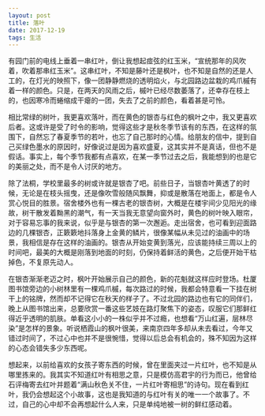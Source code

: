```yaml
---
layout: post
title: 落叶
date: 2017-12-19
tags: 生活
---
```


有园门前的电线上垂着一串红叶，倒让我想起痖弦的红玉米，“宣统那年的风吹着，吹着那串红玉米”。这串红叶，不知是藤叶还是枫叶，也不知是自然的还是人工的，在灯光的映照下，像一团静静燃烧的透明焰火，与北园路边盆栽的鸡爪槭有着一样的颜色。只是，在两天的风雨之后，槭叶已经尽数萎落了，还幸存在枝上的，也因寒冷而蜷缩成干瘪的一团，失去了之前的颜色，看着甚是可怜。

相比常绿的树叶，我更喜欢落叶，而在黄色的银杏与红色的枫叶之中，我又更喜欢后者。这或许是受了时令的影响，觉得这些才是秋冬季节该有的东西，在这样的氛围下，自然忘了春夏季节的若叶，也忘了自己那时的心情。给朋友的信中，提到自己买绿色墨水的原因时，好像说过是因为喜欢盛夏，这其实并不是真话，但也不是假话。事实上，每个季节我都有点喜欢，在某一季节过去之后，我能想到的也是它的美丽之处，而不是令人讨厌的地方。

除了法桐，学校里最多的树或许就是银杏了吧。前些日子，当银杏叶黄透了的时候，无论是在枝头摇曳，还是像吹雪般随风飘舞，抑或是散落在地面上，都是令人赏心悦目的胜景。宿舍楼外也有一棵古老的银杏树，大概是在楼宇间少见阳光的缘故，树干散发着黝黑的潮气，有一天当我无意望向窗外时，黄色的树叶映入眼帘，对于容易忘事的我来说，似乎是与银杏的第一次邂逅。走出宿舍，也可看到迎面路边的几棵银杏，正簌簌地抖落身上金黄的鳞片，很像某幅从未见过的油画中的场景，我相信是存在这样的油画的。银杏从开始变黄到落光，应该能持续三周以上的时间吧，最美的大概是刚落到地面的时刻，仍保持着鲜活的黄色，之后便开始干枯掉色，不复原先动人。

在银杏渐渐老迈之时，枫叶开始展示自己的颜色，新的花魁就这样应时登场。杜厦图书馆旁边的小树林里有一棵鸡爪槭，每次路过的时候，我都会特意看一下挂在树干上的铭牌，然而却不记得它在秋天的样子了。不过北园的路边也有它的同伴们，晚上从图书馆出来，总要欣赏一番这些艺妓在路灯聚焦下的姿态，叹服它们那鲜红得近乎透明的肌肤。单看这小小的一株似乎并不过瘾，也想看“万山红遍，层林尽染”是怎样的景象。听说栖霞山的枫叶很美，来南京四年多却从未去看过，今年又错过时间了，不过心中也并不是很惋惜，觉得以后总会有机会的，殊不知因为这样的心态会错失多少东西呢。

想起来，以前给喜欢的女孩子寄东西的时候，曾在里面夹过一片红叶，也不知是从哪里拣来的。我其实不知道红叶有相思之意，只是模仿高君宇的行为而已，他曾给石评梅寄去红叶并题着“满山秋色关不住，一片红叶寄相思”的诗句。现在看到红叶，我仍会想起这个小故事，这也是我知道的与红叶有关的唯一一个故事了。不过，自己的心中却不会再想起什么人来，只是单纯地被一树的鲜红感动着。
